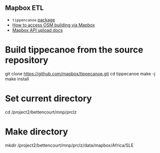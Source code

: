 
## Mapbox ETL ##

* `tippencanoe` [package](https://github.com/mapbox/tippecanoe)
* [How to access OSM building via Mapbox](https://github.com/mapbox/malaria-mapping)
* [Mapbox API upload docs](https://docs.mapbox.com/api/maps/#datasets)


# Build tippecanoe from the source repository
git clone https://github.com/mapbox/tippecanoe.git
cd tippecanoe
make -j
make install

# Set current directory
cd /project2/bettencourt/mnp/prclz

# Make directory
mkdir /project2/bettencourt/mnp/prclz/data/mapbox/Africa/SLE
